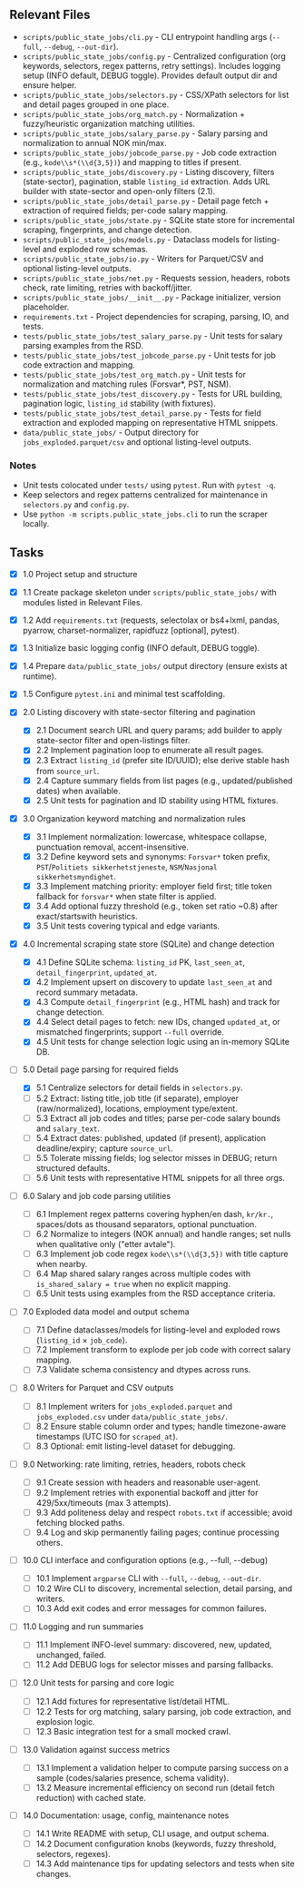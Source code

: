 ## Relevant Files

- `scripts/public_state_jobs/cli.py` - CLI entrypoint handling args (`--full`, `--debug`, `--out-dir`).
- `scripts/public_state_jobs/config.py` - Centralized configuration (org keywords, selectors, regex patterns, retry settings).
  Includes logging setup (INFO default, DEBUG toggle).
  Provides default output dir and ensure helper.
- `scripts/public_state_jobs/selectors.py` - CSS/XPath selectors for list and detail pages grouped in one place.
- `scripts/public_state_jobs/org_match.py` - Normalization + fuzzy/heuristic organization matching utilities.
- `scripts/public_state_jobs/salary_parse.py` - Salary parsing and normalization to annual NOK min/max.
- `scripts/public_state_jobs/jobcode_parse.py` - Job code extraction (e.g., `kode\\s*(\\d{3,5})`) and mapping to titles if present.
- `scripts/public_state_jobs/discovery.py` - Listing discovery, filters (state-sector), pagination, stable `listing_id` extraction.
  Adds URL builder with state-sector and open-only filters (2.1).
- `scripts/public_state_jobs/detail_parse.py` - Detail page fetch + extraction of required fields; per-code salary mapping.
- `scripts/public_state_jobs/state.py` - SQLite state store for incremental scraping, fingerprints, and change detection.
- `scripts/public_state_jobs/models.py` - Dataclass models for listing-level and exploded row schemas.
- `scripts/public_state_jobs/io.py` - Writers for Parquet/CSV and optional listing-level outputs.
- `scripts/public_state_jobs/net.py` - Requests session, headers, robots check, rate limiting, retries with backoff/jitter.
- `scripts/public_state_jobs/__init__.py` - Package initializer, version placeholder.
- `requirements.txt` - Project dependencies for scraping, parsing, IO, and tests.
- `tests/public_state_jobs/test_salary_parse.py` - Unit tests for salary parsing examples from the RSD.
- `tests/public_state_jobs/test_jobcode_parse.py` - Unit tests for job code extraction and mapping.
- `tests/public_state_jobs/test_org_match.py` - Unit tests for normalization and matching rules (Forsvar*, PST, NSM).
- `tests/public_state_jobs/test_discovery.py` - Tests for URL building, pagination logic, `listing_id` stability (with fixtures).
- `tests/public_state_jobs/test_detail_parse.py` - Tests for field extraction and exploded mapping on representative HTML snippets.
- `data/public_state_jobs/` - Output directory for `jobs_exploded.parquet/csv` and optional listing-level outputs.

### Notes

- Unit tests colocated under `tests/` using `pytest`. Run with `pytest -q`.
- Keep selectors and regex patterns centralized for maintenance in `selectors.py` and `config.py`.
- Use `python -m scripts.public_state_jobs.cli` to run the scraper locally.

## Tasks

 - [x] 1.0 Project setup and structure
  - [x] 1.1 Create package skeleton under `scripts/public_state_jobs/` with modules listed in Relevant Files.
  - [x] 1.2 Add `requirements.txt` (requests, selectolax or bs4+lxml, pandas, pyarrow, charset-normalizer, rapidfuzz [optional], pytest).
  - [x] 1.3 Initialize basic logging config (INFO default, DEBUG toggle).
  - [x] 1.4 Prepare `data/public_state_jobs/` output directory (ensure exists at runtime).
  - [x] 1.5 Configure `pytest.ini` and minimal test scaffolding.

- [x] 2.0 Listing discovery with state-sector filtering and pagination
  - [x] 2.1 Document search URL and query params; add builder to apply state-sector filter and open-listings filter.
  - [x] 2.2 Implement pagination loop to enumerate all result pages.
  - [x] 2.3 Extract `listing_id` (prefer site ID/UUID); else derive stable hash from `source_url`.
  - [x] 2.4 Capture summary fields from list pages (e.g., updated/published dates) when available.
  - [x] 2.5 Unit tests for pagination and ID stability using HTML fixtures.

- [x] 3.0 Organization keyword matching and normalization rules
  - [x] 3.1 Implement normalization: lowercase, whitespace collapse, punctuation removal, accent-insensitive.
  - [x] 3.2 Define keyword sets and synonyms: `Forsvar*` token prefix, `PST`/`Politiets sikkerhetstjeneste`, `NSM`/`Nasjonal sikkerhetsmyndighet`.
  - [x] 3.3 Implement matching priority: employer field first; title token fallback for `forsvar*` when state filter is applied.
  - [x] 3.4 Add optional fuzzy threshold (e.g., token set ratio ~0.8) after exact/startswith heuristics.
  - [x] 3.5 Unit tests covering typical and edge variants.

- [x] 4.0 Incremental scraping state store (SQLite) and change detection
  - [x] 4.1 Define SQLite schema: `listing_id` PK, `last_seen_at`, `detail_fingerprint`, `updated_at`.
  - [x] 4.2 Implement upsert on discovery to update `last_seen_at` and record summary metadata.
  - [x] 4.3 Compute `detail_fingerprint` (e.g., HTML hash) and track for change detection.
  - [x] 4.4 Select detail pages to fetch: new IDs, changed `updated_at`, or mismatched fingerprints; support `--full` override.
  - [x] 4.5 Unit tests for change selection logic using an in-memory SQLite DB.

- [ ] 5.0 Detail page parsing for required fields
  - [x] 5.1 Centralize selectors for detail fields in `selectors.py`.
  - [ ] 5.2 Extract: listing title, job title (if separate), employer (raw/normalized), locations, employment type/extent.
  - [ ] 5.3 Extract all job codes and titles; parse per-code salary bounds and `salary_text`.
  - [ ] 5.4 Extract dates: published, updated (if present), application deadline/expiry; capture `source_url`.
  - [ ] 5.5 Tolerate missing fields; log selector misses in DEBUG; return structured defaults.
  - [ ] 5.6 Unit tests with representative HTML snippets for all three orgs.

- [ ] 6.0 Salary and job code parsing utilities
  - [ ] 6.1 Implement regex patterns covering hyphen/en dash, `kr/kr.`, spaces/dots as thousand separators, optional punctuation.
  - [ ] 6.2 Normalize to integers (NOK annual) and handle ranges; set nulls when qualitative only ("etter avtale").
  - [ ] 6.3 Implement job code regex `kode\\s*(\\d{3,5})` with title capture when nearby.
  - [ ] 6.4 Map shared salary ranges across multiple codes with `is_shared_salary = true` when no explicit mapping.
  - [ ] 6.5 Unit tests using examples from the RSD acceptance criteria.

- [ ] 7.0 Exploded data model and output schema
  - [ ] 7.1 Define dataclasses/models for listing-level and exploded rows (`listing_id` × `job_code`).
  - [ ] 7.2 Implement transform to explode per job code with correct salary mapping.
  - [ ] 7.3 Validate schema consistency and dtypes across runs.

- [ ] 8.0 Writers for Parquet and CSV outputs
  - [ ] 8.1 Implement writers for `jobs_exploded.parquet` and `jobs_exploded.csv` under `data/public_state_jobs/`.
  - [ ] 8.2 Ensure stable column order and types; handle timezone-aware timestamps (UTC ISO for `scraped_at`).
  - [ ] 8.3 Optional: emit listing-level dataset for debugging.

- [ ] 9.0 Networking: rate limiting, retries, headers, robots check
  - [ ] 9.1 Create session with headers and reasonable user-agent.
  - [ ] 9.2 Implement retries with exponential backoff and jitter for 429/5xx/timeouts (max 3 attempts).
  - [ ] 9.3 Add politeness delay and respect `robots.txt` if accessible; avoid fetching blocked paths.
  - [ ] 9.4 Log and skip permanently failing pages; continue processing others.

- [ ] 10.0 CLI interface and configuration options (e.g., --full, --debug)
  - [ ] 10.1 Implement `argparse` CLI with `--full`, `--debug`, `--out-dir`.
  - [ ] 10.2 Wire CLI to discovery, incremental selection, detail parsing, and writers.
  - [ ] 10.3 Add exit codes and error messages for common failures.

- [ ] 11.0 Logging and run summaries
  - [ ] 11.1 Implement INFO-level summary: discovered, new, updated, unchanged, failed.
  - [ ] 11.2 Add DEBUG logs for selector misses and parsing fallbacks.

- [ ] 12.0 Unit tests for parsing and core logic
  - [ ] 12.1 Add fixtures for representative list/detail HTML.
  - [ ] 12.2 Tests for org matching, salary parsing, job code extraction, and explosion logic.
  - [ ] 12.3 Basic integration test for a small mocked crawl.

- [ ] 13.0 Validation against success metrics
  - [ ] 13.1 Implement a validation helper to compute parsing success on a sample (codes/salaries presence, schema validity).
  - [ ] 13.2 Measure incremental efficiency on second run (detail fetch reduction) with cached state.

- [ ] 14.0 Documentation: usage, config, maintenance notes
  - [ ] 14.1 Write README with setup, CLI usage, and output schema.
  - [ ] 14.2 Document configuration knobs (keywords, fuzzy threshold, selectors, regexes).
  - [ ] 14.3 Add maintenance tips for updating selectors and tests when site changes.

